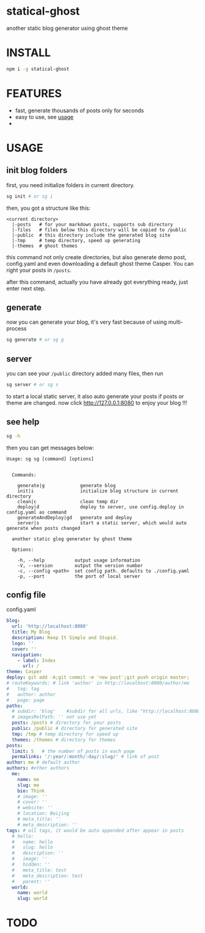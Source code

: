# statical-ghost
another static blog generator using ghost theme

# INSTALL

```sh
npm i -g statical-ghost
```

# FEATURES

* fast, generate thousands of posts only for seconds
* easy to use, see [usage](#usage)
*


# USAGE

## init blog folders

first, you need initialize folders in current directory.

```sh
sg init # or sg i
```

then, you got a structure like this:

```
<current directory>
  |-posts   # for your markdown posts, supports sub directory
  |-files   # files below this directory will be copied to /public
  |-public  # this directory include the generated blog site
  |-tmp     # temp directory, speed up generating
  |-themes  # ghost themes
```

this command not only create directories, but also generate demo post, config.yaml and even downloading a default ghost theme Casper. You can right your posts in `/posts`.

after this command, actually you have already got everything ready, just enter next step.

## generate

now you can generate your blog, it's very fast because of using multi-process
```sh
sg generate # or sg g
```

## server

you can see your `/public` directory added many files, then run

```sh
sg server # or sg s
```

to start a local static server, it also auto generate your posts if posts or theme are changed.
now click <http://127.0.0.1:8080> to enjoy your blog !!!

## see help

```sh
sg -h
```
then you can get messages below:

```
Usage: sg sg [command] [options]


  Commands:

    generate|g             generate blog
    init|i                 initialize blog structure in current directory
    clean|c                clean temp dir
    deploy|d               deploy to server, use config.deploy in config.yaml as command
    generateAndDeploy|gd   generate and deploy
    server|s               start a static server, which would auto generate when posts changed

  another static glog generator by ghost theme

  Options:

    -h, --help           output usage information
    -V, --version        output the version number
    -c, --config <path>  set config path. defaults to ./config.yaml
    -p, --port           the port of local server
```

## config file

config.yaml
```yaml
blog:
  url: 'http://localhost:8080'
  title: My Blog
  description: Keep It Simple and Stupid.
  logo: ''
  cover: ''
  navigation:
    - label: Index
      url: /
theme: Casper
deploy: git add -A;git commit -m 'new post';git push origin master;
# routeKeywords: # link 'author' in http://localhost:8080/author/me
#   tag: tag
#   author: author
#   page: page
paths:
  # subdir: 'blog'    #subdir for all urls, like "http://localhost:8080/blog/author/me"
  # imagesRelPath: '' not use yet
  posts: /posts # directory for your posts
  public: /public # directory for generated site
  tmp: /tmp # temp directory for speed up
  themes: /themes # directory for themes
posts:
  limit: 5   # the number of posts in each page
  permalinks: '/:year/:month/:day/:slug/' # link of post
author: me # default author
authors: #other authors
  me:
    name: me
    slug: me
    bio: Think
    # image: ''
    # cover: ''
    # website: ''
    # location: Beijing
    # meta_title: ''
    # meta_description: ''
tags: # all tags, it would be auto appended after appear in posts
  # hello:
  #   name: hello
  #   slug: hello
  #   description: ''
  #   image: ''
  #   hidden: ''
  #   meta_title: test
  #   meta_description: test
  #   parent: ''
  world:
    name: world
    slug: world

```

# TODO
